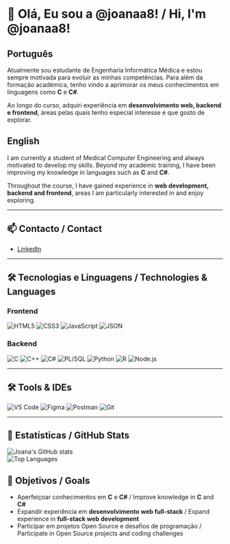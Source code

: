 # 👋 Olá, Eu sou a @joanaa8! / Hi, I'm @joanaa8!

## Português
Atualmente sou estudante de Engenharia Informática Médica e estou sempre motivada para evoluir as minhas competências. Para além da formação académica, tenho vindo a aprimorar os meus conhecimentos em linguagens como **C** e **C#**.  

Ao longo do curso, adquiri experiência em **desenvolvimento web, backend e frontend**, áreas pelas quais tenho especial interesse e que gosto de explorar.  

## English
I am currently a student of Medical Computer Engineering and always motivated to develop my skills. Beyond my academic training, I have been improving my knowledge in languages such as **C** and **C#**.  

Throughout the course, I have gained experience in **web development, backend and frontend**, areas I am particularly interested in and enjoy exploring.  

---

## 📫 Contacto / Contact
- [LinkedIn](https://www.linkedin.com/in/joana-teixeira-225166334)


---

## 🛠 Tecnologias e Linguagens / Technologies & Languages

### Frontend
![HTML5](https://img.shields.io/badge/-HTML5-333?style=flat&logo=html5)
![CSS3](https://img.shields.io/badge/-CSS3-333?style=flat&logo=css3)
![JavaScript](https://img.shields.io/badge/-JavaScript-333?style=flat&logo=javascript)
![JSON](https://img.shields.io/badge/-JSON-333?style=flat)

### Backend
![C](https://img.shields.io/badge/-C-333?style=flat&logo=c)
![C++](https://img.shields.io/badge/-C++-333?style=flat&logo=c%2B%2B)
![C#](https://img.shields.io/badge/-C%23-333?style=flat&logo=c-sharp)
![PL/SQL](https://img.shields.io/badge/-PL%2FSQL-333?style=flat)
![Python](https://img.shields.io/badge/-Python-333?style=flat&logo=python)
![R](https://img.shields.io/badge/-R-333?style=flat&logo=r)
![Node.js](https://img.shields.io/badge/-Node.js-333?style=flat&logo=node.js)

---

## 🛠️ Tools & IDEs
![VS Code](https://img.shields.io/badge/-VS%20Code-333?style=flat&logo=visual-studio-code)
![Figma](https://img.shields.io/badge/-Figma-333?style=flat&logo=figma)
![Postman](https://img.shields.io/badge/-Postman-333?style=flat&logo=postman)
![Git](https://img.shields.io/badge/-Git-333?style=flat&logo=git)


---

## 🚀 Estatísticas / GitHub Stats
![Joana's GitHub stats](https://github-readme-stats.vercel.app/api?username=joanaa8&show_icons=true&theme=radical)  
![Top Languages](https://github-readme-stats.vercel.app/api/top-langs/?username=joanaa8&layout=compact&theme=radical)


## 🎯 Objetivos / Goals
- Aperfeiçoar conhecimentos em **C** e **C#** / Improve knowledge in **C** and **C#**  
- Expandir experiência em **desenvolvimento web full-stack** / Expand experience in **full-stack web development**  
- Participar em projetos Open Source e desafios de programação / Participate in Open Source projects and coding challenges

